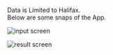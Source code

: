 Data is Limited to Halifax.<br>
Below are some snaps of the App.

![input screen](https://github.com//parijatb2018//Machine-Learning//Machine%Learning%Repo//Python//Property%Type%Identification%Web%App//APP%Images//img0.JPG)

![result screen](https://github.com//parijatb2018//Machine-Learning//Machine%Learning%Repo//Python//Property%Type%Identification%Web%App//APP%Images//img1.JPG)
